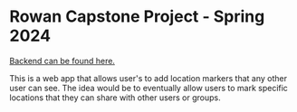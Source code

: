 # Rowan Capstone Project - Spring 2024
[Backend can be found here.](https://github.com/michaelBelsanti/capstone-backend)

This is a web app that allows user's to add location markers that any other user can see. The idea would be to eventually allow users to mark specific locations that they can share with other users or groups.
